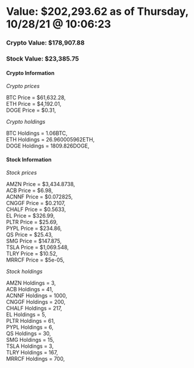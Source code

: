 # Value: $202,293.62 as of Thursday, 10/28/21 @ 10:06:23 

### Crypto Value: $178,907.88

### Stock Value: $23,385.75

#### Crypto Information 
*Crypto prices* 

BTC Price = $61,632.28,  
ETH Price = $4,192.01,  
DOGE Price = $0.31,  


*Crypto holdings* 

BTC Holdings = 1.06BTC,  
ETH Holdings = 26.960005962ETH,  
DOGE Holdings = 1809.826DOGE,  


#### Stock Information 

*Stock prices* 

AMZN Price = $3,434.8738,  
ACB Price = $6.98,  
ACNNF Price = $0.072825,  
CNGGF Price = $0.2107,  
CHALF Price = $0.5633,  
EL Price = $326.99,  
PLTR Price = $25.69,  
PYPL Price = $234.86,  
QS Price = $25.43,  
SMG Price = $147.875,  
TSLA Price = $1,069.548,  
TLRY Price = $10.52,  
MRRCF Price = $5e-05,  


*Stock holdings* 

AMZN Holdings = 3,  
ACB Holdings = 41,  
ACNNF Holdings = 1000,  
CNGGF Holdings = 200,  
CHALF Holdings = 217,  
EL Holdings = 5,  
PLTR Holdings = 61,  
PYPL Holdings = 6,  
QS Holdings = 30,  
SMG Holdings = 15,  
TSLA Holdings = 3,  
TLRY Holdings = 167,  
MRRCF Holdings = 700,  


